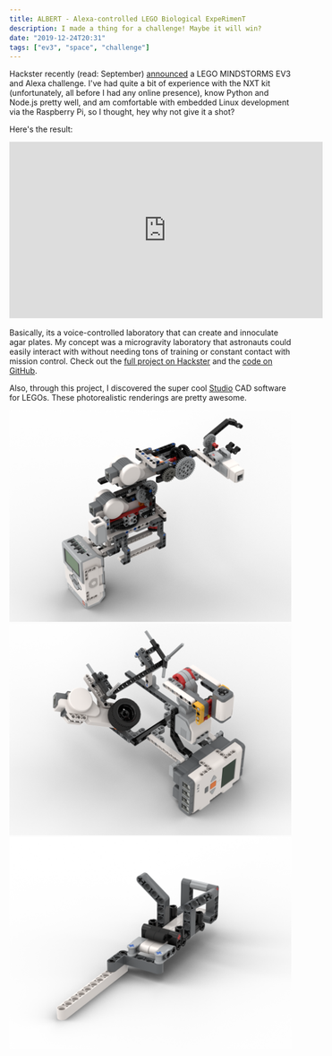 ```yaml
---
title: ALBERT - Alexa-controlled LEGO Biological ExpeRimenT
description: I made a thing for a challenge! Maybe it will win?
date: "2019-12-24T20:31"
tags: ["ev3", "space", "challenge"]
---
```


Hackster recently (read: September) [announced](https://www.hackster.io/contests/alexa-lego-voice-challenge?source=hacksterhomepagehttps://www.hackster.io/contests/alexa-lego-voice-challenge?source=hacksterhomepage) a LEGO MINDSTORMS EV3 and Alexa challenge. I've had quite a bit of experience with the NXT kit (unfortunately, all before I had any online presence), know Python and Node.js pretty well, and am comfortable with embedded Linux development via the Raspberry Pi, so I thought, hey why not give it a shot?

Here's the result:

<iframe width="560" height="315" src="https://www.youtube.com/embed/4Rc6c5YwXTE" frameborder="0" allow="accelerometer; autoplay; encrypted-media; gyroscope; picture-in-picture" allowfullscreen></iframe>

Basically, its a voice-controlled laboratory that can create and innoculate agar plates. My concept was a microgravity laboratory that astronauts could easily interact with without needing tons of training or constant contact with mission control. Check out the [full project on Hackster](https://www.hackster.io/mbr4477/albert-lab-0fcf07) and the [code on GitHub](https://github.com/mbr4477/albert).

Also, through this project, I discovered the super cool [Studio](https://www.bricklink.com/v3/studio/download.page) CAD software for LEGOs. These photorealistic renderings are pretty awesome.

![arm](arm.png)
![workstation](workstation.png)
![plate holder](plate_holder.png)
